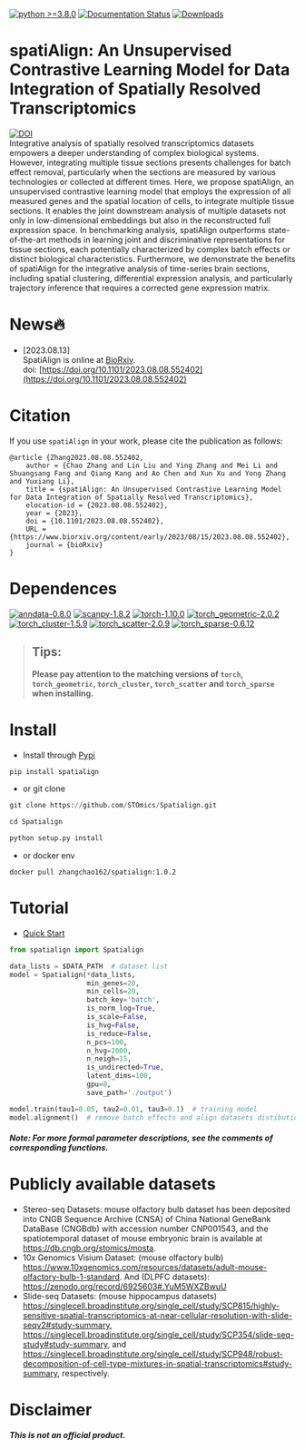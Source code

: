 [![python >=3.8.0](https://img.shields.io/badge/python-3.8.0-brightgreen)](https://www.python.org/)
[![Documentation Status](https://readthedocs.org/projects/spatialign/badge/?version=latest)](https://spatialign.readthedocs.io/en/latest/?badge=latest)
[![Downloads](https://static.pepy.tech/badge/spatialign)](https://pepy.tech/project/spatialign)
# spatiAlign: An Unsupervised Contrastive Learning Model for Data Integration of Spatially Resolved Transcriptomics             
[![DOI](https://zenodo.org/badge/DOI/10.5281/zenodo.10453192.svg)](https://doi.org/10.5281/zenodo.10453192)           
Integrative analysis of spatially resolved transcriptomics datasets empowers a deeper understanding of complex biological systems. However, integrating multiple tissue sections presents challenges for batch effect removal, particularly when the sections are measured by various technologies or collected at different times. Here, we propose spatiAlign, an unsupervised contrastive learning model that employs the expression of all measured genes and the spatial location of cells, to integrate multiple tissue sections. It enables the joint downstream analysis of multiple datasets not only in low-dimensional embeddings but also in the reconstructed full expression space. In benchmarking analysis, spatiAlign outperforms state-of-the-art methods in learning joint and discriminative representations for tissue sections, each potentially characterized by complex batch effects or distinct biological characteristics. Furthermore, we demonstrate the benefits of spatiAlign for the integrative analysis of time-series brain sections, including spatial clustering, differential expression analysis, and particularly trajectory inference that requires a corrected gene expression matrix.
        
# News🔥  
- [2023.08.13]     
  SpatiAlign is online at [BioRxiv](https://doi.org/10.1101/2023.08.08.552402).        
  doi: [https://doi.org/10.1101/2023.08.08.552402](https://doi.org/10.1101/2023.08.08.552402)       

	
# Citation
If you use `spatiAlign` in your work, please cite the publication as follows:
```
@article {Zhang2023.08.08.552402,
	author = {Chao Zhang and Lin Liu and Ying Zhang and Mei Li and Shuangsang Fang and Qiang Kang and Ao Chen and Xun Xu and Yong Zhang and Yuxiang Li},
	title = {spatiAlign: An Unsupervised Contrastive Learning Model for Data Integration of Spatially Resolved Transcriptomics},
	elocation-id = {2023.08.08.552402},
	year = {2023},
	doi = {10.1101/2023.08.08.552402},
	URL = {https://www.biorxiv.org/content/early/2023/08/15/2023.08.08.552402},
	journal = {bioRxiv}
}
```
                    
        
# Dependences       
[![anndata-0.8.0](https://img.shields.io/badge/anndata-0.8.0-red)](https://pypi.org/project/anndata/#history)
[![scanpy-1.8.2](https://img.shields.io/badge/scanpy-1.8.2-lightgrey)](https://pypi.org/project/scanpy/)
[![torch-1.10.0](https://img.shields.io/badge/torch-1.10.0-brightgreen)](https://pytorch.org/get-started/previous-versions/)
[![torch_geometric-2.0.2](https://img.shields.io/badge/torch_geometric-2.0.2-yellow)](https://pytorch-geometric.readthedocs.io/en/latest/install/installation.html)
[![torch_cluster-1.5.9](https://img.shields.io/badge/torch_cluster-1.5.9-green)](https://data.pyg.org/whl/torch-1.10.0%2Bcu113.html)
[![torch_scatter-2.0.9](https://img.shields.io/badge/torch_scatter-2.0.9-informational)](https://data.pyg.org/whl/torch-1.10.0%2Bcu113.html)
[![torch_sparse-0.6.12](https://img.shields.io/badge/torch_sparse-0.6.12-9cf)](https://data.pyg.org/whl/torch-1.10.0%2Bcu113.html)           
> ## **Tips:**       
> **Please pay attention to the matching versions of `torch`, `torch_geometric`, `torch_cluster`, `torch_scatter` and `torch_sparse` when installing.**                    


# Install     
- Install through [Pypi](https://pypi.org/project/spatialign/)
```python
pip install spatialign
```

- or git clone
```python
git clone https://github.com/STOmics/Spatialign.git

cd Spatialign

python setup.py install
```

- or docker env
```docker
docker pull zhangchao162/spatialign:1.0.2
```

        
        
# Tutorial
- [Quick Start](https://spatialign.readthedocs.io/en/latest/)
                        

```python
from spatialign import Spatialign

data_lists = $DATA_PATH  # dataset list
model = Spatialign(*data_lists,
                   min_genes=20,
                   min_cells=20,
                   batch_key='batch',
                   is_norm_log=True,
                   is_scale=False,
                   is_hvg=False,
                   is_reduce=False,
                   n_pcs=100,
                   n_hvg=2000,
                   n_neigh=15,
                   is_undirected=True,
                   latent_dims=100,
                   gpu=0,
                   save_path='./output')

model.train(tau1=0.05, tau2=0.01, tau3=0.1)  # training model
model.alignment()  # remove batch effects and align datasets distibution
```
#### ***Note: For more formal parameter descriptions, see the comments of corresponding functions.***           
        
        
# Publicly available datasets            
- Stereo-seq Datasets: mouse olfactory bulb dataset has been deposited into CNGB Sequence Archive (CNSA) of China National GeneBank DataBase (CNGBdb) with accession number CNP001543, and the spatiotemporal dataset of mouse embryonic brain is available at https://db.cngb.org/stomics/mosta.          
- 10x Genomics Visium Dataset: (mouse olfactory bulb) https://www.10xgenomics.com/resources/datasets/adult-mouse-olfactory-bulb-1-standard. And (DLPFC datasets): https://zenodo.org/record/6925603#.YuM5WXZBwuU  
- Slide-seq Datasets: (mouse hippocampus datasets) https://singlecell.broadinstitute.org/single_cell/study/SCP815/highly-sensitive-spatial-transcriptomics-at-near-cellular-resolution-with-slide-seqv2#study-summary, https://singlecell.broadinstitute.org/single_cell/study/SCP354/slide-seq-study#study-summary, and https://singlecell.broadinstitute.org/single_cell/study/SCP948/robust-decomposition-of-cell-type-mixtures-in-spatial-transcriptomics#study-summary, respectively.
        
        
# Disclaimer        
***This is not an official product.***        
        
        
            
        
